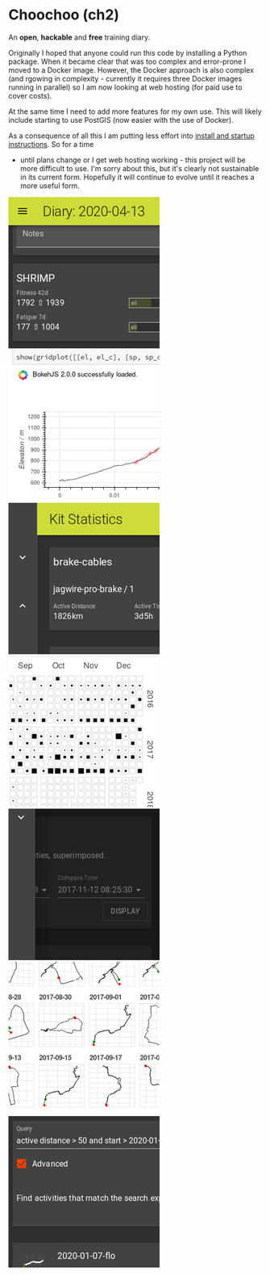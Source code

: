 
# Choochoo (ch2)

An **open**, **hackable** and **free** training diary.

Originally I hoped that anyone could run this code by installing a Python
package.  When it became clear that was too complex and error-prone I moved to
a Docker image.  However, the Docker approach is also complex (and rgowing in
complexity - currently it requires three Docker images running in parallel) so
I am now looking at web hosting (for paid use to cover costs).

At the same time I need to add more features for my own use.  This will likely
include starting to use PostGIS (now easier with the use of Docker).

As a consequence of all this I am putting less effort into [install and
startup instructions](https://andrewcooke.github.io/choochoo/).  So for a time
- until plans change or I get web hosting working - this project will be more
difficult to use.  I'm sorry about this, but it's clearly not sustainable in
its current form.  Hopefully it will continue to evolve until it reaches a
more useful form.

[![web diary](docs/teasers/web-diary-sq.png)](docs/teasers/web-diary.png)
[![jupyter details](docs/teasers/jupyter-details-sq.png)](docs/teasers/jupyter-details.png)
[![web kit statistics](docs/teasers/web-kit-statistics-sq.png)](docs/teasers/web-kit-statistics.png)
[![jupyter calendar](docs/teasers/jupyter-calendar-sq.png)](docs/teasers/jupyter-calendar.png)
[![web analysis](docs/teasers/web-analysis-sq.png)](docs/teasers/web-analysis.png)
[![jupyter all activities](docs/teasers/jupyter-all-activities-sq.png)](docs/teasers/jupyter-all-activities.png)
[![search](docs/teasers/search-sq.png)](docs/teasers/search.png)
